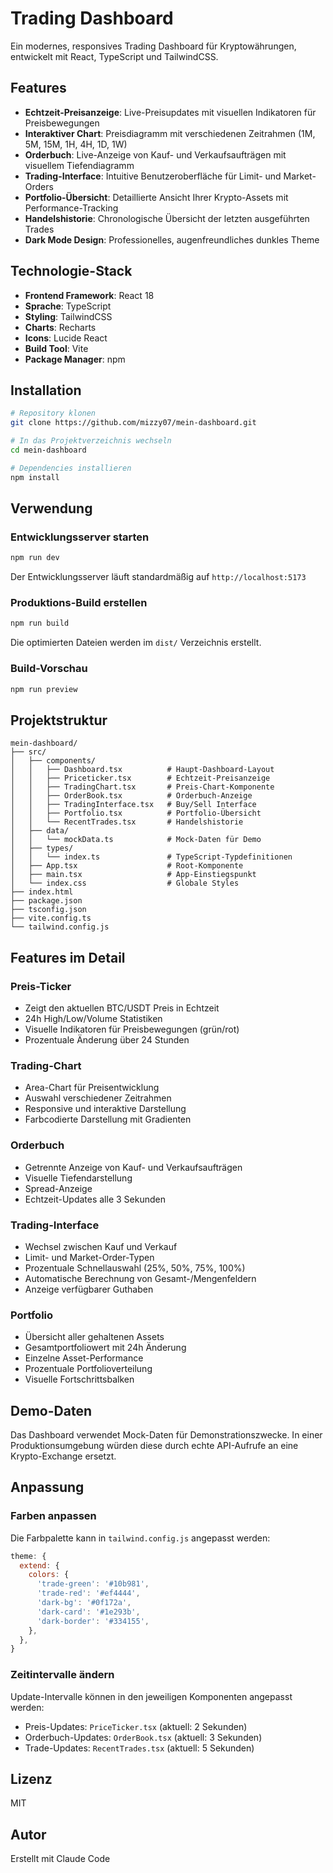 # Trading Dashboard

Ein modernes, responsives Trading Dashboard für Kryptowährungen, entwickelt mit React, TypeScript und TailwindCSS.

## Features

- **Echtzeit-Preisanzeige**: Live-Preisupdates mit visuellen Indikatoren für Preisbewegungen
- **Interaktiver Chart**: Preisdiagramm mit verschiedenen Zeitrahmen (1M, 5M, 15M, 1H, 4H, 1D, 1W)
- **Orderbuch**: Live-Anzeige von Kauf- und Verkaufsaufträgen mit visuellem Tiefendiagramm
- **Trading-Interface**: Intuitive Benutzeroberfläche für Limit- und Market-Orders
- **Portfolio-Übersicht**: Detaillierte Ansicht Ihrer Krypto-Assets mit Performance-Tracking
- **Handelshistorie**: Chronologische Übersicht der letzten ausgeführten Trades
- **Dark Mode Design**: Professionelles, augenfreundliches dunkles Theme

## Technologie-Stack

- **Frontend Framework**: React 18
- **Sprache**: TypeScript
- **Styling**: TailwindCSS
- **Charts**: Recharts
- **Icons**: Lucide React
- **Build Tool**: Vite
- **Package Manager**: npm

## Installation

```bash
# Repository klonen
git clone https://github.com/mizzy07/mein-dashboard.git

# In das Projektverzeichnis wechseln
cd mein-dashboard

# Dependencies installieren
npm install
```

## Verwendung

### Entwicklungsserver starten

```bash
npm run dev
```

Der Entwicklungsserver läuft standardmäßig auf `http://localhost:5173`

### Produktions-Build erstellen

```bash
npm run build
```

Die optimierten Dateien werden im `dist/` Verzeichnis erstellt.

### Build-Vorschau

```bash
npm run preview
```

## Projektstruktur

```
mein-dashboard/
├── src/
│   ├── components/
│   │   ├── Dashboard.tsx          # Haupt-Dashboard-Layout
│   │   ├── Priceticker.tsx        # Echtzeit-Preisanzeige
│   │   ├── TradingChart.tsx       # Preis-Chart-Komponente
│   │   ├── OrderBook.tsx          # Orderbuch-Anzeige
│   │   ├── TradingInterface.tsx   # Buy/Sell Interface
│   │   ├── Portfolio.tsx          # Portfolio-Übersicht
│   │   └── RecentTrades.tsx       # Handelshistorie
│   ├── data/
│   │   └── mockData.ts            # Mock-Daten für Demo
│   ├── types/
│   │   └── index.ts               # TypeScript-Typdefinitionen
│   ├── App.tsx                    # Root-Komponente
│   ├── main.tsx                   # App-Einstiegspunkt
│   └── index.css                  # Globale Styles
├── index.html
├── package.json
├── tsconfig.json
├── vite.config.ts
└── tailwind.config.js
```

## Features im Detail

### Preis-Ticker
- Zeigt den aktuellen BTC/USDT Preis in Echtzeit
- 24h High/Low/Volume Statistiken
- Visuelle Indikatoren für Preisbewegungen (grün/rot)
- Prozentuale Änderung über 24 Stunden

### Trading-Chart
- Area-Chart für Preisentwicklung
- Auswahl verschiedener Zeitrahmen
- Responsive und interaktive Darstellung
- Farbcodierte Darstellung mit Gradienten

### Orderbuch
- Getrennte Anzeige von Kauf- und Verkaufsaufträgen
- Visuelle Tiefendarstellung
- Spread-Anzeige
- Echtzeit-Updates alle 3 Sekunden

### Trading-Interface
- Wechsel zwischen Kauf und Verkauf
- Limit- und Market-Order-Typen
- Prozentuale Schnellauswahl (25%, 50%, 75%, 100%)
- Automatische Berechnung von Gesamt-/Mengenfeldern
- Anzeige verfügbarer Guthaben

### Portfolio
- Übersicht aller gehaltenen Assets
- Gesamtportfoliowert mit 24h Änderung
- Einzelne Asset-Performance
- Prozentuale Portfolioverteilung
- Visuelle Fortschrittsbalken

## Demo-Daten

Das Dashboard verwendet Mock-Daten für Demonstrationszwecke. In einer Produktionsumgebung würden diese durch echte API-Aufrufe an eine Krypto-Exchange ersetzt.

## Anpassung

### Farben anpassen

Die Farbpalette kann in `tailwind.config.js` angepasst werden:

```javascript
theme: {
  extend: {
    colors: {
      'trade-green': '#10b981',
      'trade-red': '#ef4444',
      'dark-bg': '#0f172a',
      'dark-card': '#1e293b',
      'dark-border': '#334155',
    },
  },
}
```

### Zeitintervalle ändern

Update-Intervalle können in den jeweiligen Komponenten angepasst werden:
- Preis-Updates: `PriceTicker.tsx` (aktuell: 2 Sekunden)
- Orderbuch-Updates: `OrderBook.tsx` (aktuell: 3 Sekunden)
- Trade-Updates: `RecentTrades.tsx` (aktuell: 5 Sekunden)

## Lizenz

MIT

## Autor

Erstellt mit Claude Code